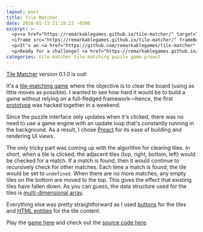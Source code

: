 ```yaml
---
layout: post
title: Tile Matcher
date: 2018-01-13 21:19:22 -0500
excerpt: >-
  <p><a href="https://remarkablegames.github.io/tile-matcher/" target="_blank">Tile Matcher</a> v0.1.0 has been released!</p>
  <iframe src="https://remarkablegames.github.io/tile-matcher/" frameBorder="0" width="100%" height="300px"></iframe>
  <p>It's an <a href="https://github.com/remarkablegames/tile-matcher" target="_blank">open-source puzzle game</a> written in Preact. The goal is to clear all the tiles using as little moves as possible.</p>
  <p>Ready for a challenge? <a href="https://remarkablegames.github.io/tile-matcher/" target="_blank">Play the game here.</a></p>
categories: tile-matcher tile-matching puzzle game preact
---
```


[Tile Matcher](https://remarkablegames.github.io/tile-matcher/) version 0.1.0 is out!

It's a [tile-matching game](https://en.wikipedia.org/wiki/Tile-matching_video_game) where the objective is to clear the board (using as little moves as possible). I wanted to see how hard it would be to build a game without relying on a full-fledged framework&mdash;hence, the first [prototype](https://jsfiddle.net/remarkablemark/nxgqv5u3/) was hacked together in a weekend.

<script async src="//jsfiddle.net/remarkablemark/nxgqv5u3/embed/result,js,css,html/"></script>

Since the puzzle interface only updates when it's clicked, there was no need to use a game engine with an update loop that's constantly running in the background. As a result, I chose [Preact](https://github.com/developit/preact) for its ease of building and rendering UI views.

The only tricky part was coming up with the algorithm for clearing tiles. In short, when a tile is clicked, the adjacent tiles (top, right, bottom, left) would be checked for a match. If a match is found, then it would continue to recursively check for other matches. Each time a match is found, the tile would be set to `undefined`. When there are no more matches, any empty tiles on the bottom are moved to the top. This gives the effect that existing tiles have fallen down. As you can guess, the data structure used for the tiles is [multi-dimensional array](https://en.wikipedia.org/wiki/Array_data_type#Multi-dimensional_arrays).

Everything else was pretty straightforward as I used [buttons](https://developer.mozilla.org/en-US/docs/Web/HTML/Element/button) for the tiles and [HTML entities](https://dev.w3.org/html5/html-author/charref) for the tile content.

Play the [game here](https://remarkablegames.github.io/tile-matcher/) and check out the [source code here](https://github.com/remarkablegames/tile-matcher).
